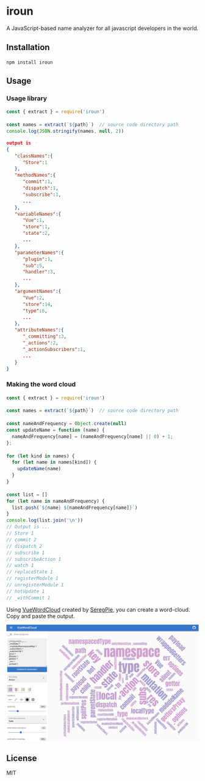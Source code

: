 # iroun
A JavaScript-based name analyzer for all javascript developers in the world.

## Installation

    npm install iroun

## Usage
### Usage library
```js
const { extract } = require('iroun')

const names = extract(`${path}`)  // source code directory path
console.log(JSON.stringify(names, null, 2))
```
```json
output is
{
   "classNames":{
      "Store":1
   },
   "methodNames":{
      "commit":1,
      "dispatch":1,
      "subscribe":1,
      ...
   },
   "variableNames":{
      "Vue":1,
      "store":1,
      "state":2,
      ...
   },
   "parameterNames":{
      "plugin":1,
      "sub":5,
      "handler":3,
      ...
   },
   "argumentNames":{
      "Vue":2,
      "store":14,
      "type":6,
      ...
   },
   "attributeNames":{
      "_committing":3,
      "_actions":2,
      "_actionSubscribers":1,
      ...
   }
}
```

### Making the word cloud
```js
const { extract } = require('iroun')

const names = extract(`${path}`)  // source code directory path

const nameAndFrequency = Object.create(null)
const updateName = function (name) {
  nameAndFrequency[name] = (nameAndFrequency[name] || 0) + 1;
};

for (let kind in names) {
  for (let name in names[kind]) {
    updateName(name)
  }
}

const list = []
for (let name in nameAndFrequency) {
  list.push(`${name} ${nameAndFrequency[name]}`)
}
console.log(list.join('\n'))
// Output is ...
// Store 1
// commit 2
// dispatch 2
// subscribe 1
// subscribeAction 1
// watch 1
// replaceState 1
// registerModule 1
// unregisterModule 1
// hotUpdate 1
// _withCommit 1
```

Using [VueWordCloud](https://seregpie.github.io/VueWordCloud/) created by [SeregPie](https://github.com/SeregPie), you can create a word-cloud.
Copy and paste the output.

![making-the-word-cloud](./making-the-word-cloud.png)

## License

  MIT